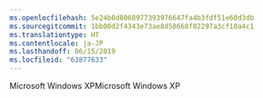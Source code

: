```yaml
---
ms.openlocfilehash: 5e24b0d8068977393976647fa4b3fdf51e60d3db
ms.sourcegitcommit: 1bb00d2f4343e73ae8d58668f02297a3cf10a4c1
ms.translationtype: HT
ms.contentlocale: ja-JP
ms.lasthandoff: 06/15/2019
ms.locfileid: "63877633"
---
```

<span data-ttu-id="d3325-101">Microsoft Windows XP</span><span class="sxs-lookup"><span data-stu-id="d3325-101">Microsoft Windows XP</span></span>